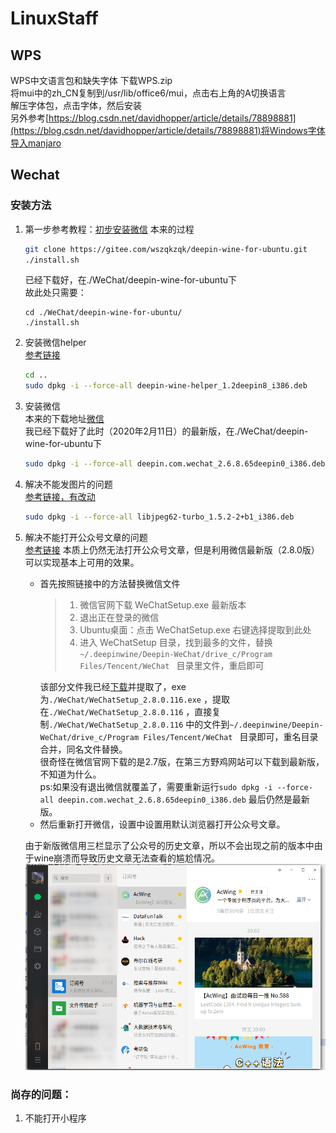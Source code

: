 # LinuxStaff
## WPS
WPS中文语言包和缺失字体
下载WPS.zip  
将mui中的zh_CN复制到/usr/lib/office6/mui，点击右上角的A切换语言  
解压字体包，点击字体，然后安装  
另外参考[https://blog.csdn.net/davidhopper/article/details/78898881](https://blog.csdn.net/davidhopper/article/details/78898881)将Windows字体导入manjaro  
## Wechat
### 安装方法
1. 第一步参考教程：[初步安装微信](https://blog.csdn.net/sinat_27672523/article/details/102507714)
    本来的过程  
    ```bash
    git clone https://gitee.com/wszqkzqk/deepin-wine-for-ubuntu.git
    ./install.sh
    ```
    已经下载好，在./WeChat/deepin-wine-for-ubuntu下  
    故此处只需要：  
    ```
    cd ./WeChat/deepin-wine-for-ubuntu/
    ./install.sh
    ```
2. 安装微信helper  
    [参考链接](https://github.com/wszqkzqk/deepin-wine-ubuntu/issues/180)  
    ```bash
    cd ..
    sudo dpkg -i --force-all deepin-wine-helper_1.2deepin8_i386.deb
    ```
3. 安装微信  
    本来的下载地址[微信](https://mirrors.aliyun.com/deepin/pool/non-free/d/deepin-wine-helper/)  
    我已经下载好了此时（2020年2月11日）的最新版，在./WeChat/deepin-wine-for-ubuntu下  
    ```bash
    sudo dpkg -i --force-all deepin.com.wechat_2.6.8.65deepin0_i386.deb
    ```
4. 解决不能发图片的问题  
    [参考链接，有改动](https://github.com/wszqkzqk/deepin-wine-ubuntu/issues/32)  
    ```bash
    sudo dpkg -i --force-all libjpeg62-turbo_1.5.2-2+b1_i386.deb
    ```
5. 解决不能打开公众号文章的问题  
    [参考链接](https://github.com/wszqkzqk/deepin-wine-ubuntu/issues/197)
    本质上仍然无法打开公众号文章，但是利用微信最新版（2.8.0版）可以实现基本上可用的效果。
    - 首先按照链接中的方法替换微信文件
        > 1. 微信官网下载 WeChatSetup.exe 最新版本
        > 2. 退出正在登录的微信
        > 3. Ubuntu桌面：点击 WeChatSetup.exe 右键选择提取到此处
        > 4. 进入 WeChatSetup 目录，找到最多的文件，替换 `~/.deepinwine/Deepin-WeChat/drive_c/Program Files/Tencent/WeChat ` 目录里文件，重启即可
        > 
        该部分文件我已经[下载](https://pc.qq.com/detail/8/detail_11488.html)并提取了，exe为`./WeChat/WeChatSetup_2.8.0.116.exe` ，提取在`./WeChat/WeChatSetup_2.8.0.116` ，直接复制`./WeChat/WeChatSetup_2.8.0.116` 中的文件到`~/.deepinwine/Deepin-WeChat/drive_c/Program Files/Tencent/WeChat ` 目录即可，重名目录合并，同名文件替换。  
        很奇怪在微信官网下载的是2.7版，在第三方野鸡网站可以下载到最新版，不知道为什么。  
        ps:如果没有退出微信就覆盖了，需要重新运行`sudo dpkg -i --force-all deepin.com.wechat_2.6.8.65deepin0_i386.deb` 最后仍然是最新版。  
    - 然后重新打开微信，设置中设置用默认浏览器打开公众号文章。  

    由于新版微信用三栏显示了公众号的历史文章，所以不会出现之前的版本中由于wine崩溃而导致历史文章无法查看的尴尬情况。  
    ![公众号](_v_images/20200211222809764_2071566260.png)
### 尚存的问题：  
1. 不能打开小程序